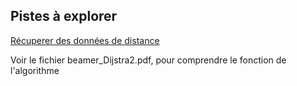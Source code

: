 ## Pistes  à explorer

[Récuperer des données de distance](https://docs.google.com/spreadsheets/d/10PVZZTfl0Czx4e1Z93wIK29ltrYIwFqLDqa6qmNy-rE/edit?usp=sharing)

Voir le fichier beamer_Dijstra2.pdf, pour comprendre le fonction de l'algorithme
